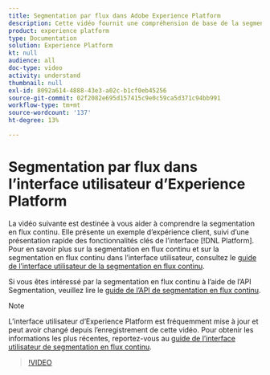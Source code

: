 ```yaml
---
title: Segmentation par flux dans Adobe Experience Platform
description: Cette vidéo fournit une compréhension de base de la segmentation en flux continu dans Adobe Experience Platform et décrit comment effectuer une segmentation en flux continu à l’aide de l’interface utilisateur de Platform.
product: experience platform
type: Documentation
solution: Experience Platform
kt: null
audience: all
doc-type: video
activity: understand
thumbnail: null
exl-id: 8092a614-4888-43e3-a02c-b1cf0eb45256
source-git-commit: 02f2082e695d157415c9e0c59ca5d371c94bb991
workflow-type: tm+mt
source-wordcount: '137'
ht-degree: 13%

---
```


# Segmentation par flux dans l’interface utilisateur d’Experience Platform

La vidéo suivante est destinée à vous aider à comprendre la segmentation en flux continu. Elle présente un exemple d’expérience client, suivi d’une présentation rapide des fonctionnalités clés de l’interface [!DNL Platform]. Pour en savoir plus sur la segmentation en flux continu et sur la segmentation en flux continu dans l’interface utilisateur, consultez le [ guide de l’interface utilisateur de la segmentation en flux continu](../methods/streaming-segmentation.md).

Si vous êtes intéressé par la segmentation en flux continu à l’aide de l’API Segmentation, veuillez lire le [guide de l’API de segmentation en flux continu](../methods/streaming-segmentation.md).

>[!NOTE]
>
>L’interface utilisateur d’Experience Platform est fréquemment mise à jour et peut avoir changé depuis l’enregistrement de cette vidéo. Pour obtenir les informations les plus récentes, reportez-vous au [guide de l’interface utilisateur de segmentation en flux continu](../methods/streaming-segmentation.md).

>[!VIDEO](https://video.tv.adobe.com/v/36184?quality=12&learn=on)
